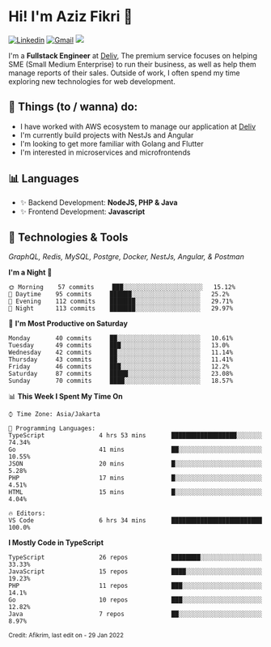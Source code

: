 <!-- Greetings -->
# Hi! I'm Aziz Fikri :bow:

<!-- Social Media -->
[![Linkedin](https://img.shields.io/badge/-afikrim-blue?style=flat&logo=Linkedin&logoColor=white)](https://www.linkedin.com/in/afikrim/)
[![Gmail](https://img.shields.io/badge/-afikrim10@gmail.com-c14438?style=flat&logo=Gmail&logoColor=white)](mailto:afikrim10@gmail.com)
![](https://komarev.com/ghpvc/?username=afikrim&label=Visitor&color=2bbc8a)

<!-- Introduction -->
I'm a **Fullstack Engineer** at [Deliv](https://kios.deliv.id), The premium service focuses on helping SME (Small Medium Enterprise) to run their business, as well as help them manage reports of their sales. Outside of work, I often spend my time exploring new technologies for web development.

## 📃 Things (to / wanna) do:
- I have worked with AWS ecosystem to manage our application at [Deliv](https://kios.deliv.id)
- I'm currently build projects with NestJs and Angular
- I'm looking to get more familiar with Golang and Flutter
- I'm interested in microservices and microfrontends

## 📊 Languages
- ✨ Backend Development: **NodeJS, PHP & Java**
- ✨ Frontend Development: **Javascript**

## 🔧 Technologies & Tools
*GraphQL, Redis, MySQL, Postgre, Docker, NestJs, Angular, & Postman*

<!--START_SECTION:waka-->
**I'm a Night 🦉** 

```text
🌞 Morning    57 commits     ███░░░░░░░░░░░░░░░░░░░░░░   15.12% 
🌆 Daytime    95 commits     ██████░░░░░░░░░░░░░░░░░░░   25.2% 
🌃 Evening    112 commits    ███████░░░░░░░░░░░░░░░░░░   29.71% 
🌙 Night      113 commits    ███████░░░░░░░░░░░░░░░░░░   29.97%

```
📅 **I'm Most Productive on Saturday** 

```text
Monday       40 commits     ██░░░░░░░░░░░░░░░░░░░░░░░   10.61% 
Tuesday      49 commits     ███░░░░░░░░░░░░░░░░░░░░░░   13.0% 
Wednesday    42 commits     ██░░░░░░░░░░░░░░░░░░░░░░░   11.14% 
Thursday     43 commits     ██░░░░░░░░░░░░░░░░░░░░░░░   11.41% 
Friday       46 commits     ███░░░░░░░░░░░░░░░░░░░░░░   12.2% 
Saturday     87 commits     █████░░░░░░░░░░░░░░░░░░░░   23.08% 
Sunday       70 commits     ████░░░░░░░░░░░░░░░░░░░░░   18.57%

```


📊 **This Week I Spent My Time On** 

```text
⌚︎ Time Zone: Asia/Jakarta

💬 Programming Languages: 
TypeScript               4 hrs 53 mins       ██████████████████░░░░░░░   74.34% 
Go                       41 mins             ██░░░░░░░░░░░░░░░░░░░░░░░   10.55% 
JSON                     20 mins             █░░░░░░░░░░░░░░░░░░░░░░░░   5.28% 
PHP                      17 mins             █░░░░░░░░░░░░░░░░░░░░░░░░   4.51% 
HTML                     15 mins             █░░░░░░░░░░░░░░░░░░░░░░░░   4.04%

🔥 Editors: 
VS Code                  6 hrs 34 mins       █████████████████████████   100.0%

```

**I Mostly Code in TypeScript** 

```text
TypeScript               26 repos            ████████░░░░░░░░░░░░░░░░░   33.33% 
JavaScript               15 repos            ████░░░░░░░░░░░░░░░░░░░░░   19.23% 
PHP                      11 repos            ███░░░░░░░░░░░░░░░░░░░░░░   14.1% 
Go                       10 repos            ███░░░░░░░░░░░░░░░░░░░░░░   12.82% 
Java                     7 repos             ██░░░░░░░░░░░░░░░░░░░░░░░   8.97%

```



<!--END_SECTION:waka-->

<sub>Credit: Afikrim, last edit on - 29 Jan 2022</sub>
